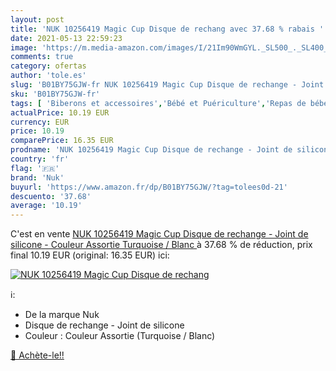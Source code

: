 ```yaml
---
layout: post
title: 'NUK 10256419 Magic Cup Disque de rechang avec 37.68 % rabais '
date: 2021-05-13 22:59:23
image: 'https://m.media-amazon.com/images/I/21Im90WmGYL._SL500_._SL400_.jpg'
comments: true
category: ofertas
author: 'tole.es'
slug: 'B01BY75GJW-fr NUK 10256419 Magic Cup Disque de rechange - Joint de...'
sku: 'B01BY75GJW-fr'
tags: [ 'Biberons et accessoires','Bébé et Puériculture','Repas de bébé','nuk', ]
actualPrice: 10.19 EUR
currency: EUR
price: 10.19
comparePrice: 16.35 EUR
prodname: 'NUK 10256419 Magic Cup Disque de rechange - Joint de silicone - Couleur Assortie  Turquoise / Blanc '
country: 'fr'
flag: '🇫🇷'
brand: 'Nuk'
buyurl: 'https://www.amazon.fr/dp/B01BY75GJW/?tag=tolees0d-21'
descuento: '37.68'
average: '10.19'
---
```


C'est en vente [NUK 10256419 Magic Cup Disque de rechange - Joint de silicone - Couleur Assortie  Turquoise / Blanc ](https://www.amazon.fr/dp/B01BY75GJW/?tag=tolees0d-21)  à  37.68 % de réduction, prix final  10.19 EUR (original: 16.35 EUR) ici:

[![NUK 10256419 Magic Cup Disque de rechang](https://m.media-amazon.com/images/I/21Im90WmGYL._SL500_._SL400_.jpg)](https://www.amazon.fr/dp/B01BY75GJW/?tag=tolees0d-21)

ℹ️:

- De la marque Nuk
- Disque de rechange - Joint de silicone
- Couleur : Couleur Assortie (Turquoise / Blanc)

[🛒 Achète-le!!](https://www.amazon.fr/dp/B01BY75GJW/?tag=tolees0d-21)
